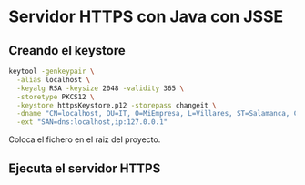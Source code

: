 # Servidor HTTPS con Java con JSSE

## Creando el keystore

```bash
keytool -genkeypair \
  -alias localhost \
  -keyalg RSA -keysize 2048 -validity 365 \
  -storetype PKCS12 \
  -keystore httpsKeystore.p12 -storepass changeit \
  -dname "CN=localhost, OU=IT, O=MiEmpresa, L=Villares, ST=Salamanca, C=ES" \
  -ext "SAN=dns:localhost,ip:127.0.0.1"
```
Coloca el fichero en el raiz del proyecto.

## Ejecuta el servidor HTTPS

```bash
